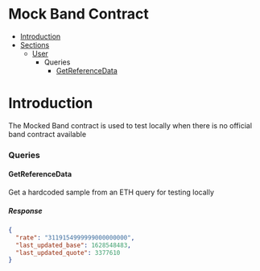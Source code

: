 # Mock Band Contract
* [Introduction](#Introduction)
* [Sections](#Sections)
    * [User](#User)
        * Queries
            * [GetReferenceData](#GetReferenceData)
# Introduction
The Mocked Band contract is used to test locally when there is no official band contract available

### Queries

#### GetReferenceData
Get a hardcoded sample from an ETH query for testing locally
##### Response
```json
{
  "rate": "3119154999999000000000",
  "last_updated_base": 1628548483,
  "last_updated_quote": 3377610
}
```

